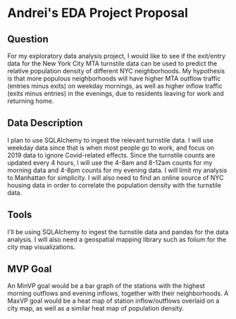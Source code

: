 # Andrei's EDA Project Proposal

## Question

For my exploratory data analysis project, I would like to see if the exit/entry data for the New York City MTA turnstile data can be used to predict the relative population density of different NYC neighborhoods. My hypothesis is that more populous neighborhoods will have higher MTA outflow traffic (entries minus exits) on weekday mornings, as well as higher inflow traffic (exits minus entries) in the evenings, due to residents leaving for work and returning home.

## Data Description

I plan to use SQLAlchemy to ingest the relevant turnstile data. I will use weekday data since that is when most people go to work, and focus on 2019 data to ignore Covid-related effects. Since the turnstile counts are updated every 4 hours, I will use the 4-8am and 8-12am counts for my morning data and 4-8pm counts for my evening data. I will limit my analysis to Manhattan for simplicity. I will also need to find an online source of NYC housing data in order to correlate the population density with the turnstile data.

## Tools

I'll be using SQLAlchemy to ingest the turnstile data and pandas for the data analysis. I will also need a geospatial mapping library such as folium for the city map visualizations.

## MVP Goal

An MinVP goal would be a bar graph of the stations with the highest morning outflows and evening inflows, together with their neighborhoods. A MaxVP goal would be a heat map of station inflow/outflows overlaid on a city map, as well as a similar heat map of population density.